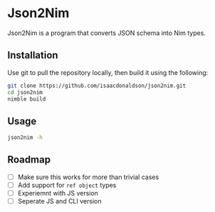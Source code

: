 # Json2Nim

Json2Nim is a program that converts JSON schema into Nim types.

## Installation

Use git to pull the repository locally, then build it using the following:

```bash
git clone https://github.com/isaacdonaldson/json2nim.git
cd json2nim
nimble build
```

## Usage

```bash
json2nim -h
```

## Roadmap

- [ ] Make sure this works for more than trivial cases
- [ ] Add support for `ref object` types
- [ ] Experiemnt with JS version
- [ ] Seperate JS and CLI version
